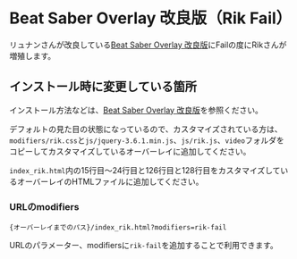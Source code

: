 # Beat Saber Overlay 改良版（Rik Fail）

リュナンさんが改良している[Beat Saber Overlay 改良版](https://github.com/rynan4818/beat-saber-overlay)にFailの度にRikさんが増殖します。


## インストール時に変更している箇所

インストール方法などは、[Beat Saber Overlay 改良版](https://github.com/rynan4818/beat-saber-overlay)を参照ください。

デフォルトの見た目の状態になっているので、カスタマイズされている方は、  
`modifiers/rik.css`と`js/jquery-3.6.1.min.js`、`js/rik.js`、`video`フォルダをコピーしてカスタマイズしているオーバーレイに追加してください。

`index_rik.html`内の15行目～24行目と126行目と128行目をカスタマイズしているオーバーレイのHTMLファイルに追加してください。

### URLのmodifiers

`{オーバーレイまでのパス}/index_rik.html?modifiers=rik-fail`

URLのパラメーター、modifiersに`rik-fail`を追加することで利用できます。